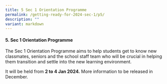 ```yaml
---
title: 5 Sec 1 Orientation Programme
permalink: /getting-ready-for-2024-sec-1/p5/
description: ""
variant: markdown
---
```

#### 5. Sec 1 Orientation Programme

The Sec 1 Orientation Programme aims to help students get to know new classmates, seniors and the school staff team who will be crucial in helping them transition and settle into the new learning environment.

It will be held from **2 to 4 Jan 2024.** More information to be released in December.